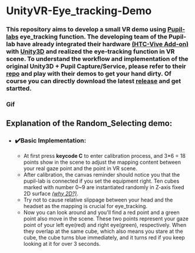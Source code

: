 # UnityVR-Eye_tracking-Demo
### This repository aims to develop a small VR demo using [Pupil-labs](https://pupil-labs.com/) eye_tracking function. The developing team of the Pupil-lab have already integrated their hardware [(HTC-Vive Add-on)](https://docs.pupil-labs.com/vr-ar/htc-vive/) with [Unity3D](https://unity.com/cn) and realized the eye-tracking function in VR scene. To understand the workflow and implementation of the original Unity3D + Pupil Capture/Service, please refer to their [repo](https://github.com/pupil-labs/hmd-eyes/blob/master/docs/Developer.md) and play with their demos to get your hand dirty. Of course you can directly download the latest [release]() and get startted.
### Gif

## Explanation of the Random_Selecting demo:
- ### ✔️Basic Implementation: 
  - At first press **keycode C** to enter calibration process, and 3*6 = 18 points show in the scene to adjust the mapping content between your real gaze point and the point in VR scene.
  - After calibration, the canvas reminder should notice you that the pupil-lab is connected if you set the equipment right. Ten cubes marked with number 0~9 are instantiated randomly in Z-axis fixed 2D surface [*(why 2D?)*]().
  - Try not to cause relative slippage between your head and the headset as the mapping is crucial for eye_tracking. 
  - Now you can look around and you'll find a red point and a green point also move in the scene. These two points represent your gaze point of your left eye(red) and right eye(green), respectively. When they overlap at the same cube, which also means you stare at the cube, the cube turns blue immediately, and it turns red if you keep looking at it for over 3 seconds.

